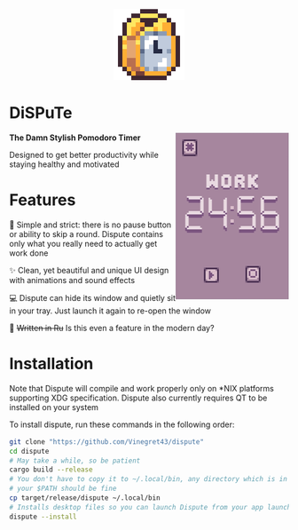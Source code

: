 
<div align="Center" display="inline-block">
<img src="assets/dispute.png" width="128px"/>
</div>


# DiSPuTe
<img src="assets/screenshot.jpg" align="right" height="300px"/>

**The Damn Stylish Pomodoro Timer**

Designed to get better productivity while staying healthy and motivated

# Features
🎯 Simple and strict: there is no pause button or ability to skip a round.
Dispute contains only what you really need to actually get work done

✨ Clean, yet beautiful and unique UI design with animations and sound effects

💻 Dispute can hide its window and quietly sit in your tray. Just launch it
again to re-open the window

🦀 <s>Written in Ru</s> Is this even a feature in the modern day?


# Installation
Note that Dispute will compile and work properly only on *NIX platforms
supporting XDG specification. Dispute also currently requires QT to be
installed on your system

To install dispute, run these commands in the following order:
```sh
git clone "https://github.com/Vinegret43/dispute"
cd dispute
# May take a while, so be patient
cargo build --release
# You don't have to copy it to ~/.local/bin, any directory which is in
# your $PATH should be fine
cp target/release/dispute ~/.local/bin
# Installs desktop files so you can launch Dispute from your app launcher
dispute --install
```
